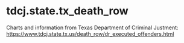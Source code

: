 # tdcj.state.tx_death_row
Charts and information from Texas Department of Criminal Justment: https://www.tdcj.state.tx.us/death_row/dr_executed_offenders.html
